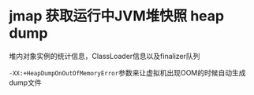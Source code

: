 # jmap 获取运行中JVM堆快照 heap dump
堆内对象实例的统计信息，ClassLoader信息以及finalizer队列

`-XX:+HeapDumpOnOutOfMemoryError`参数来让虚拟机出现OOM的时候自动生成dump文件